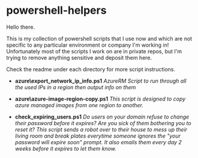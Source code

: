 # powershell-helpers

Hello there.

This is my collection of powershell scripts that I use now and which are not specific to any particular environment or company I'm working in!
Unfortunately most of the scripts I work on are in private repos, but I'm trying to remove anything sensitive and deposit them here.

Check the readme under each directory for more script instructions.

- **azure\export_network_ip_info.ps1**
 _AzureRM Script to run through all the used IPs in a region then output info on them_

    
- **azure\azure-image-region-copy.ps1**
_This script is designed to copy azure managed images from one region to another._


- **check_expiring_users.ps1**
_Do users on your domain refuse to change their password before it expires? Are you sick of them bothering you to reset it? This script sends a robot over to their house to mess up their living room and break plates everytime someone ignores the "your password will expire soon" prompt.
It also emails them every day 2 weeks before it expires to let them know._


